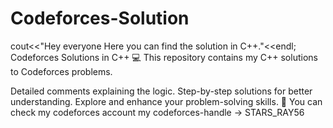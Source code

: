 # Codeforces-Solution
cout&lt;&lt;"Hey everyone Here you can find the solution in C++."&lt;&lt;endl;
Codeforces Solutions in C++ 💻
This repository contains my C++ solutions to Codeforces problems.

Detailed comments explaining the logic.
Step-by-step solutions for better understanding.
Explore and enhance your problem-solving skills. 🚀
You can check my codeforces account my codeforces-handle -> STARS_RAY56
